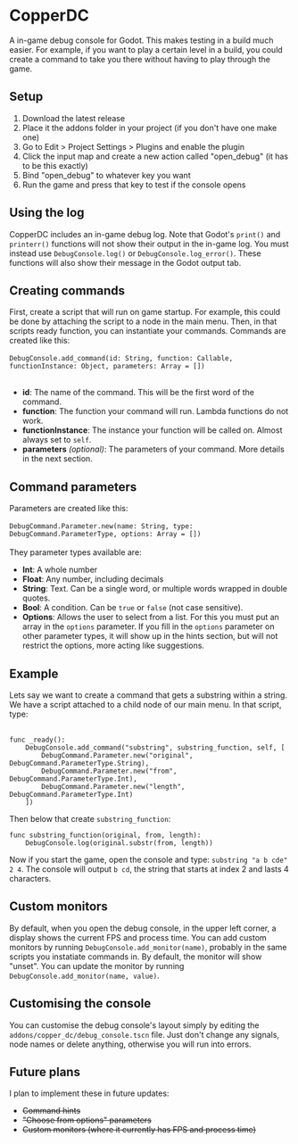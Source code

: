 # CopperDC
A in-game debug console for Godot. This makes testing in a build much easier. For example, if you want to play a certain level in a build, you could create a command to take you there without having to play through the game.

## Setup
1. Download the latest release
2. Place it the addons folder in your project (if you don't have one make one)
3. Go to Edit > Project Settings > Plugins and enable the plugin
4. Click the input map and create a new action called "open_debug" (it has to be this exactly)
5. Bind "open_debug" to whatever key you want
6. Run the game and press that key to test if the console opens

## Using the log
CopperDC includes an in-game debug log. Note that Godot's `print()` and `printerr()` functions will not show their output in the in-game log. You must instead use `DebugConsole.log()` or `DebugConsole.log_error()`. These functions will also show their message in the Godot output tab.

## Creating commands
First, create a script that will run on game startup. For example, this could be done by attaching the script to a node in the main menu.
Then, in that scripts ready function, you can instantiate your commands. Commands are created like this: <br><br>
`DebugConsole.add_command(id: String, function: Callable, functionInstance: Object, parameters: Array = [])`<br><br>
- **id**: The name of the command. This will be the first word of the command.
- **function**: The function your command will run. Lambda functions do not work.
- **functionInstance**: The instance your function will be called on. Almost always set to `self`.
- **parameters** *(optional)*: The parameters of your command. More details in the next section.

## Command parameters
Parameters are created like this:<br><br>
`DebugCommand.Parameter.new(name: String, type: DebugCommand.ParameterType, options: Array = [])`<br><br>
They parameter types available are:
- **Int**: A whole number
- **Float**: Any number, including decimals
- **String**: Text. Can be a single word, or multiple words wrapped in double quotes.
- **Bool**: A condition. Can be `true` or `false` (not case sensitive).
- **Options**: Allows the user to select from a list. For this you must put an array in the `options` parameter. If you fill in the `options` parameter on other parameter types, it will show up in the hints section, but will not restrict the options, more acting like suggestions.

## Example
Lets say we want to create a command that gets a substring within a string. We have a script attached to a child node of our main menu. In that script, type:<br><br>
```
func _ready():
	DebugConsole.add_command("substring", substring_function, self, [
		DebugCommand.Parameter.new("original", DebugCommand.ParameterType.String),
		DebugCommand.Parameter.new("from", DebugCommand.ParameterType.Int),
		DebugCommand.Parameter.new("length", DebugCommand.ParameterType.Int)
	])
```
Then below that create `substring_function`:
```
func substring_function(original, from, length):
	DebugConsole.log(original.substr(from, length))
```
Now if you start the game, open the console and type:
`substring "a b cde" 2 4`.
The console will output `b cd`, the string that starts at index 2 and lasts 4 characters.

## Custom monitors
By default, when you open the debug console, in the upper left corner, a display shows the current FPS and process time. You can add custom monitors by running `DebugConsole.add_monitor(name)`, probably in the same scripts you instatiate commands in. By default, the monitor will show "unset". You can update the monitor by running `DebugConsole.add_monitor(name, value)`.

## Customising the console
You can customise the debug console's layout simply by editing the `addons/copper_dc/debug_console.tscn` file. Just don't change any signals, node names or delete anything, otherwise you will run into errors.

## Future plans
I plan to implement these in future updates:
- ~~Command hints~~
- ~~"Choose from options" parameters~~
- ~~Custom monitors (where it currently has FPS and process time)~~
